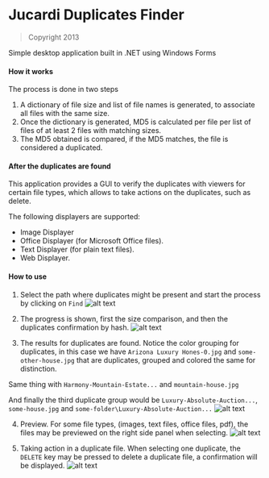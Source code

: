 Jucardi Duplicates Finder
=========================

> Copyright 2013



Simple desktop application built in .NET using Windows Forms

#### How it works

The process is done in two steps

1. A dictionary of file size and list of file names is generated, to associate
all files with the same size.
2. Once the dictionary is generated, MD5 is calculated per file per list of files
of at least 2 files with matching sizes.
3. The MD5 obtained is compared, if the MD5 matches, the file is considered a duplicated.

#### After the duplicates are found

This application provides a GUI to verify the duplicates with viewers for certain
file types, which allows to take actions on the duplicates, such as delete.

The following displayers are supported:
- Image Displayer
- Office Displayer (for Microsoft Office files).
- Text Displayer (for plain text files).
- Web Displayer.

#### How to use

1) Select the path where duplicates might be present and start the process by clicking on `Find`
![alt text](http://66.media.tumblr.com/a6d9b3496037bbc8060fb5f1de111a60/tumblr_ofq3ce4sDY1vjx81ko2_1280.png "Main Window")

2) The progress is shown, first the size comparison, and then the duplicates confirmation by hash.
![alt text](http://65.media.tumblr.com/4cafed477be4431f65d8a48061247df8/tumblr_ofq3ce4sDY1vjx81ko1_1280.png "Find in progress")

3) The results for duplicates are found. Notice the color grouping for duplicates, in this case we have `Arizona Luxury Hones-0.jpg` and `some-other-house.jpg` that are duplicates, grouped and colored the same for distinction.

Same thing with `Harmony-Mountain-Estate...` and `mountain-house.jpg`

And finally the third duplicate group would be `Luxury-Absolute-Auction...`, `some-house.jpg` and `some-folder\Luxury-Absolute-Auction...`
![alt text](http://67.media.tumblr.com/09756b50857ac7d6857fd58b8653a4d5/tumblr_ofq3ce4sDY1vjx81ko3_1280.png "Results found")

4) Preview. For some file types, (images, text files, office files, pdf), the files may be previewed on the right side panel when selecting.
![alt text](http://67.media.tumblr.com/68c6416bdf67479001e0d4970111f5b8/tumblr_ofq3ce4sDY1vjx81ko4_1280.png "Image preview")

5) Taking action in a duplicate file. When selecting one duplicate, the `DELETE` key may be pressed to delete a duplicate file, a confirmation will be displayed.
![alt text](http://65.media.tumblr.com/2b74cae0a4437a69385b4de165e77982/tumblr_ofq3ce4sDY1vjx81ko5_1280.png "Delete confirmation")
